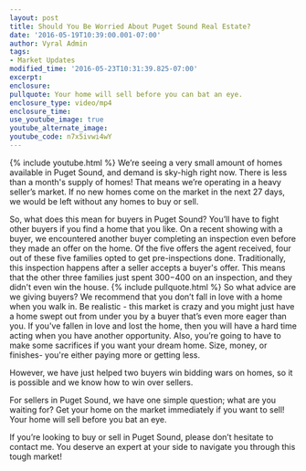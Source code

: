 ```yaml
---
layout: post
title: Should You Be Worried About Puget Sound Real Estate?
date: '2016-05-19T10:39:00.001-07:00'
author: Vyral Admin
tags:
- Market Updates
modified_time: '2016-05-23T10:31:39.825-07:00'
excerpt:
enclosure:
pullquote: Your home will sell before you can bat an eye.
enclosure_type: video/mp4
enclosure_time:
use_youtube_image: true
youtube_alternate_image:
youtube_code: n7x5ivwi4wY
---
```

{% include youtube.html %}
We’re seeing a very small amount of homes available in Puget Sound, and demand is sky-high right now. There is less than a month's supply of homes! That means we’re operating in a heavy seller’s market. If no new homes come on the market in the next 27 days, we would be left without any homes to buy or sell.

So, what does this mean for buyers in Puget Sound? You’ll have to fight other buyers if you find a home that you like. On a recent showing with a buyer, we encountered another buyer completing an inspection even before they made an offer on the home. Of the five offers the agent received, four out of these five families opted to get pre-inspections done. Traditionally, this inspection happens after a seller accepts a buyer's offer. This means that the other three families just spent $300-$400 on an inspection, and they didn't even win the house.
{% include pullquote.html %}
So what advice are we giving buyers? We recommend that you don’t fall in love with a home when you walk in. Be realistic - this market is crazy and you might just have a home swept out from under you by a buyer that’s even more eager than you. If you've fallen in love and lost the home, then you will have a hard time acting when you have another opportunity. Also, you’re going to have to make some sacrifices if you want your dream home. Size, money, or finishes- you're either paying more or getting less.

However, we have just helped two buyers win bidding wars on homes, so it is possible and we know how to win over sellers.

For sellers in Puget Sound, we have one simple question; what are you waiting for? Get your home on the market immediately if you want to sell! Your home will sell before you bat an eye.

If you’re looking to buy or sell in Puget Sound, please don’t hesitate to contact me. You deserve an expert at your side to navigate you through this tough market!
